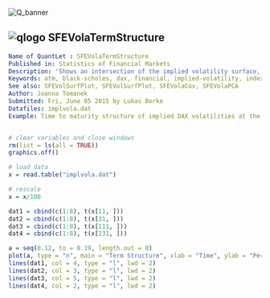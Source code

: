 
![Q_banner](https://github.com/QuantLet/Styleguide-and-Validation-procedure/blob/master/pictures/banner.png)

## ![qlogo](https://github.com/QuantLet/Styleguide-and-Validation-procedure/blob/master/pictures/qloqo.png) **SFEVolaTermStructure**

```yaml
Name of QuantLet : SFEVolaTermStructure
Published in: Statistics of Financial Markets
Description: 'Shows an intersection of the implied volatility surface, illustrates time to maturity structure of implied DAX volatilities at the money.'
Keywords: atm, black-scholes, dax, financial, implied-volatility, index, option, surface, term structure, vdax, volatility
See also: SFEVolSurfPlot, SFEVolSurfPlot, SFEVolaCov, SFEVolaPCA
Author: Joanna Tomanek
Submitted: Fri, June 05 2015 by Lukas Borke
Datafiles: implvola.dat
Example: Time to maturity structure of implied DAX volatilities at the money.
```


```r

# clear variables and close windows
rm(list = ls(all = TRUE))
graphics.off()

# load data
x = read.table("implvola.dat")

# rescale
x = x/100

dat1 = cbind(c(1:8), t(x[11, ]))
dat2 = cbind(c(1:8), t(x[31, ]))
dat3 = cbind(c(1:8), t(x[111, ]))
dat4 = cbind(c(1:8), t(x[231, ]))

a = seq(0.12, to = 0.19, length.out = 8)
plot(a, type = "n", main = "Term Structure", xlab = "Time", ylab = "Percentage [%]", ylim = c(0.1, 0.2))
lines(dat1, col = 4, type = "l", lwd = 2)
lines(dat2, col = 3, type = "l", lwd = 2)
lines(dat3, col = 5, type = "l", lwd = 2)
lines(dat4, col = 2, type = "l", lwd = 2) 

```
